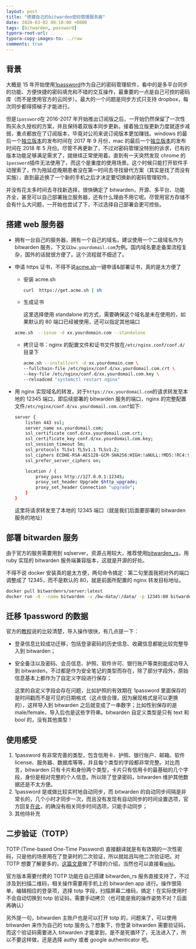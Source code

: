 ```yaml
---
layout: post
title: "搭建自己的bitwarden密码管理服务器"
date: 2020-03-02 00:10:00 +0800
tags: [bitwarden, password]
typora-root-url: ..
typora-copy-images-to: ../raw
comments: true
---
```


## 背景

大概是 15 年开始使用[1password](https://1password.com/)作为自己的密码管理软件，看中的是多平台同步的功能、方便快捷的密码填充和不错的交互操作，最重要的一点是自己可控的密码库（而不是使用官方的云同步）。最大的一个问题是同步方式只支持 dropbox，每次同步都得搭梯子才能进行。

但是`1password`在 2016-2017 年开始推出订阅版之后，一开始仍然保留了一次性购买永久授权的方案，并且保持着双版本同步更新。接着独立版更新力度就逐步减弱，重点都放在了订阅版本，毕竟对公司来说订阅版本更加赚钱。windows 的最后一个[独立版本](https://app-updates.agilebits.com/product_history/OPW4)的发布时间在 2017 年 9 月份，mac 的最后一个[独立版本](https://app-updates.agilebits.com/product_history/OPM4)的发布时间在 2018 年 5 月份。尽管不再更新了，不过对密码管理没特别的诉求，已有的版本功能足够满足需求了，就继续正常使用着。直到有一天突然发现 chrome 的`1password`插件无法使用了，而这个是重度的使用场景。这个时候只能打开软件手动搜索了，作为拖延症晚期患者没在第一时间去寻找替代方案（其实是找了而没有实施），直到最近换了一个新的手机之后才决定要切换新的密码管理软件。

并没有花太多时间去寻找新选择，很快确定了 bitwarden，开源、多平台、功能齐全，甚至可以自己部署独立服务器，还有什么理由不用它呢。尽管用官方存储不会有什么大问题，一开始也尝试了下，不过选择自己部署会更可控些。

## 搭建 web 服务器

- 拥有一台自己的服务器，拥有一个自己的域名，建议使用一个二级域名作为 bitwarden 服务，下文以`bw.yourdomail.com`为例。国内域名要走备案流程复杂，国外的话就很方便了。这个流程就不细述了。

- 申请 https 证书，不得不说[acme.sh](https://github.com/acmesh-official/acme.sh)一键申请&部署证书，真的是太方便了

  - 安装 acme.sh

    ```bash
    curl  https://get.acme.sh | sh
    ```

  - 生成证书

    这里选择使用 standalone 的方式，需要确保这个域名是未在使用的，如果默认的 80 端口已经被使用，还可以指定其他端口

  ```bash
  acme.sh  --issue -d xx.yourdomain.com --standalone
  ```

  - 拷贝证书：nginx 的配置文件和证书文件放在`/etc/nginx.conf/conf.d/`目录下

    ```bash
    acme.sh --installcert -d xx.yourdomain.com \
    --fullchain-file /etc/nginx/conf.d/xx.yourdomail.com.crt \
    --key-file /etc/nginx/conf.d/xx.yourdomail.com.key \
    --reloadcmd "systemctl restart nginx"
    ```

- 用 nginx 实现域名的转发，对于`https://xx.yourdomail.com`的请求转发至本地的 12345 端口，即后续部署的 bitwarden 服务的端口，nginx 的完整配置文件`/etc/nginx/conf.d/xx.yourdomail.com.conf`如下:

  ```bash
  server {
      listen 443 ssl;
      server_name xx.yourdomail.com;
      ssl_certificate conf.d/xx.yourdomail.com.crt;
      ssl_certificate_key conf.d/xx.yourdomail.com.key;
      ssl_session_timeout 5m;
      ssl_protocols TLSv1 TLSv1.1 TLSv1.2;
      ssl_ciphers ECDHE-RSA-AES128-GCM-SHA256:HIGH:!aNULL:!MD5:!RC4:!DHE;
      ssl_prefer_server_ciphers on;

      location / {
          proxy_pass http://127.0.0.1:12345;
          proxy_set_header Upgrade $http_upgrade;
          proxy_set_header Connection "upgrade";
      }
  }
  ```

  这里将请求转发至了本地的 12345 端口（就是我们后面要部署的 bitwarden 服务的地址）

## 部署 bitwarden 服务

由于官方的服务需要用到 sqlserver，资源占用较大，推荐使用[bitwarden_rs](https://github.com/dani-garcia/bitwarden_rs)，用 ruby 实现的 bitwarden 服务端兼容版本，这就是开源的好处。

不得不说 docker 安装真的是太方便，两句命令搞定：第二句里面我把对外的端口调整成了 12345，而不是默认的 80，就是前面所配置的 nginx 转发目标地址。

```bash
docker pull bitwardenrs/server:latest
docker run -d --name bitwarden -v /bw-data/:/data/ -p 12345:80 bitwardenrs/server:latest
```

## 迁移 1password 的数据

官方的[教程](https://help.bitwarden.com/article/import-from-1password/)说的比较清楚，导入操作很快，有几点提一下：

- 登录信息比较成功迁移，包括登录密码的历史信息、收藏信息都能比较完整导入到 bitwarden；

- 安全备注以及密码、会员信息、护照、软件许可、银行账户等类别能成功导入到 bitwarden，不过都是作为安全笔记的类型而存在，除了部分字段外，原始信息基本上都作为了自定义字段进行保存；

  这里的自定义字段会存在问题，比如护照的有效期在 1password 里面保存的是时间戳而不是可见的日期格式（这点很合理，因为展现格式是可以更换的），这样导入到 bitwarden 之后就变成了一串数字；比如性别保存的是 male/female，导入后也是这些字符串。bitwarden 自定义类型是只有 text 和 bool 的，没有其他类型！

## 使用感受

1. 1password 有非常完善的类型，包含信用卡、护照、银行账户、邮箱、软件 license、服务器、数据库等等，并且每个类型的字段都非常完整。对比而言，bitwarden 只有卡片和身份两个类型，卡片只有信用卡的最基础的几个字段，身份是相对完整的个人信息。所以除了登录密码，bitwarden 维护其他数据还是不太方便。
2. 1password 是或做比较实时地自动同步，而 bitwarden 的自动同步间隔是非常长的，几个小时才同步一次，而且没有发现有自动同步的时间设置选项，官方回复[在此](https://www.reddit.com/r/Bitwarden/comments/75i6xm/is_there_a_way_to_change_the_sync_frequency/)，的确没有相关同步时间选项，只能手动同步；
3. 其他待补充

## 二步验证（TOTP）

TOTP (Time-based One-Time Password) 直接翻译就是有有效期的一次性密码，只是他的场景用在了登录时的二次验证，所以就姑且叫他二次验证吧。对 TOTP 想要了解更多的，[这篇文章](https://www.iplaysoft.com/two-factor-authentication.html)做了不错的介绍，当然也可以直接看[wiki](https://en.wikipedia.org/wiki/Time-based_One-time_Password_algorithm)。

官方版本需要付费的 TOTP 功能在自己搭建 bitwarden_rs 服务直接支持了，不过涉及到扫描二维码，相关操作需要用手机上的 bitwarden app 进行。操作很简单，编辑相应的登录项，选择 totp 字段，扫描屏幕二维码，搞定！在实际使用时不会自动切换到 totp 验证码，需要手动拷贝（也可能是我的操作姿势不对？后面再确认）

另外提一句，bitwarden 主账户也是可以打开 totp 的，问题来了，可以使用 bitwarden 来作为自己的 totp 服务么？想象下，你登录 bitwarden 需要验证码，而这个验证码需要进入 bitwarden 才能拿到，是不是死循环了，无法进入了，所以不要这样做，还是选择 authy 或者 google authenticator 吧。
